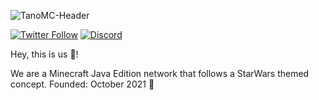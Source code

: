 ![TanoMC-Header](https://user-images.githubusercontent.com/74465789/171459485-1c901945-e9ee-4ba5-a062-dbf57da5292f.png)


[![Twitter Follow](https://img.shields.io/twitter/follow/TanoMCnet?color=1DA1F2&logo=twitter&style=for-the-badge)](https://twitter.com/TanoMCnet)
[![Discord](https://img.shields.io/discord/900302439662632960?label=Discord&logo=discord&style=for-the-badge&logoColor=7289DA)](https://discord.gg/)

Hey, this is us 👋!

We are a Minecraft Java Edition network that follows a StarWars themed concept. Founded: October 2021 🍁




